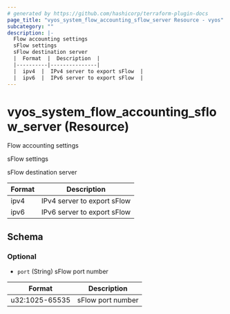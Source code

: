 ```yaml
---
# generated by https://github.com/hashicorp/terraform-plugin-docs
page_title: "vyos_system_flow_accounting_sflow_server Resource - vyos"
subcategory: ""
description: |-
  Flow accounting settings
  sFlow settings
  sFlow destination server
  |  Format  |  Description  |
  |----------|---------------|
  |  ipv4  |  IPv4 server to export sFlow  |
  |  ipv6  |  IPv6 server to export sFlow  |
---
```


# vyos_system_flow_accounting_sflow_server (Resource)

Flow accounting settings

sFlow settings

sFlow destination server

|  Format  |  Description  |
|----------|---------------|
|  ipv4  |  IPv4 server to export sFlow  |
|  ipv6  |  IPv6 server to export sFlow  |



<!-- schema generated by tfplugindocs -->
## Schema

### Optional

- `port` (String) sFlow port number

|  Format  |  Description  |
|----------|---------------|
|  u32:1025-65535  |  sFlow port number  |
